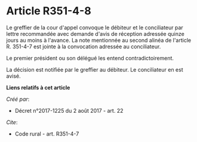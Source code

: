 # Article R351-4-8

Le greffier de la cour d'appel convoque le débiteur et le conciliateur par lettre recommandée avec demande d'avis de
réception adressée quinze jours au moins à l'avance. La note mentionnée au second alinéa de l'article R. 351-4-7 est jointe à
la convocation adressée au conciliateur.

Le premier président ou son délégué les entend contradictoirement.

La décision est notifiée par le greffier au débiteur. Le conciliateur en est avisé.

**Liens relatifs à cet article**

_Créé par_:

  - Décret n°2017-1225 du 2 août 2017 - art. 22

_Cite_:

  - Code rural - art. R351-4-7
